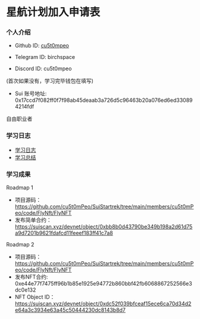# 星航计划加入申请表

### 个人介绍

* Github ID: [cu5t0mpeo](https://github.com/cu5t0mpeo)

* Telegram ID: birchspace

* Discord ID: cu5t0mpeo

(首次如果没有，学习完毕钱包在填写)
* Sui 账号地址: 0x17ccd7f082ff0f7f98ab45deaab3a726d5c96463b20a076ed6ed330894214fdf

自由职业者

### 学习日志

- [学习日志](journal.md)
- [学习总结](summary.md)

### 学习成果

Roadmap  1  
- 项目源码：https://github.com/cu5t0mPeo/SuiStartrek/tree/main/members/cu5t0mPeo/code/FlyNft/FlyNFT
- 发布简单合约：https://suiscan.xyz/devnet/object/0xbb8b0d43790be349b198a2d61d75a9d7201b9621fdafcd11feeef183ff41c7a8

Roadmap 2

- 项目源码：https://github.com/cu5t0mPeo/SuiStartrek/tree/main/members/cu5t0mPeo/code/FlyNft/FlyNFT
- 发布NFT合约: 0xe44e77f7475ff96b1b85e1925e94772b860bbf42fb6068867252566e3dc0e132
- NFT Object ID：https://suiscan.xyz/devnet/object/0xdc52f039bfceaf15ece6ca70d34d2e64a3c3934e63a45c50444230dc8143b8d7
